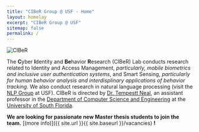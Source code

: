 ```yaml
---
title: "CIBeR Group @ USF - Home"
layout: homelay
excerpt: "CIBeR Group @ USF"
sitemap: false
permalink: /
---
```


![CIBeR](https://user-images.githubusercontent.com/64705103/188959333-af03ebbc-bc08-401c-b15e-b60f315a2d2e.png)

The **C**yber **I**dentity and **Be**havior **R**esearch (CIBeR) Lab conducts research related to Identity and Access Management, *particularly, mobile biometrics and inclusive user authentication systems*, and Smart Sensing, *particularly for human behavior analysis and interdisplinary applications of behavior tracking.* We also conduct research in natural language processing (visit the [NLP Group](https://nlp-grp.github.io/) at USF). CIBeR is directed by [Dr. Tempestt Neal](https://tempestt-neal.github.io/web/), an assistant professor in the [Department of Computer Science and Engineering](http://cse.usf.edu/) at the [University of South Florida](https://www.usf.edu/). 

 **We are  looking for passionate new Master thesis students to join the team.** [(more info)]({{ site.url }}{{ site.baseurl }}/vacancies) **!**


<!--<figure class="fourth">
  <img src="{{ site.url }}{{ site.baseurl }}/images/logopic/Logo_Leiden.jpg" style="width: 210px">
  <img src="{{ site.url }}{{ site.baseurl }}/images/logopic/Logo_Nanofront.jpg" style="width: 110px">
  <img src="{{ site.url }}{{ site.baseurl }}/images/logopic/Logo_NWO.jpg" style="width: 120px">
  <img src="{{ site.url }}{{ site.baseurl }}/images/logopic/Logo_ERC.jpg" style="width: 110px">
</figure>-->
